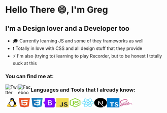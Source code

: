 # Hello There :smile:, I'm Greg

## I'm a Design lover and a Developer too
- :mortar_board: Currently learning JS and some of they frameworks as well
- :exclamation: Totally in love with CSS and all design stuff that they provide
- :zap: I'm also (trying to) learning to play Recorder, but to be honest I totally suck at this

### You can find me at:
[<img align="left" alt="Twitter logo" height="30" width="40" src="https://raw.githubusercontent.com/jmnote/z-icons/master/svg/twitter.svg" />](https://twitter.com/gregsnn)
[<img align="left" alt="Facebook logo" height="30" width="40" src="https://raw.githubusercontent.com/jmnote/z-icons/master/svg/facebook.svg" />](https://facebook.com/gregori.dk/)


### Languages and Tools that I already know:
<img align="left" alt="Linux logo" height="30" width="40" src="https://raw.githubusercontent.com/devicons/devicon/master/icons/linux/linux-original.svg" />
<img align="left" alt="Facebook logo" height="30" width="40" src="https://raw.githubusercontent.com/devicons/devicon/master/icons/html5/html5-original.svg" />
<img align="left" alt="Facebook logo" height="30" width="40" src="https://raw.githubusercontent.com/devicons/devicon/master/icons/css3/css3-original.svg" />
<img align="left" alt="Facebook logo" height="30" width="40" src="https://raw.githubusercontent.com/devicons/devicon/master/icons/bootstrap/bootstrap-original.svg" />
<img align="left" alt="Facebook logo" height="30" width="40" src="https://raw.githubusercontent.com/devicons/devicon/master/icons/javascript/javascript-original.svg" />
<img align="left" alt="Facebook logo" height="30" width="40" src="https://raw.githubusercontent.com/devicons/devicon/master/icons/nodejs/nodejs-original.svg" />
<img align="left" alt="Facebook logo" height="30" width="40" src="https://raw.githubusercontent.com/devicons/devicon/master/icons/react/react-original.svg" />
<img align="left" alt="Facebook logo" height="30" width="40" src="https://raw.githubusercontent.com/devicons/devicon/master/icons/nextjs/nextjs-original.svg" />
<img align="left" alt="Facebook logo" height="30" width="40" src="https://raw.githubusercontent.com/devicons/devicon/master/icons/typescript/typescript-original.svg" />
<img align="left" alt="Facebook logo" height="30" width="40" src="https://raw.githubusercontent.com/devicons/devicon/master/icons/sass/sass-original.svg" />